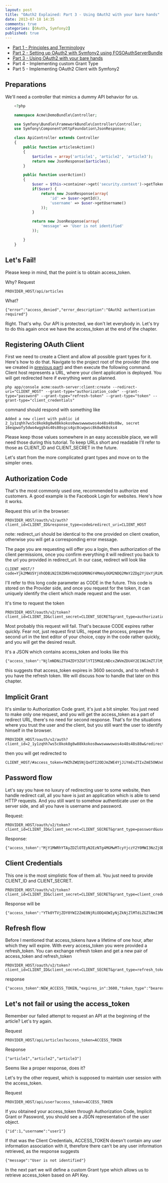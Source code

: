 ```yaml
---
layout: post
title: "OAuth2 Explained: Part 3 - Using OAuth2 with your bare hands"
date: 2013-07-18 14:35
comments: true
categories: [OAuth, Symfony2]
published: true
---
```


- [Part 1 - Principles and Terminology](http://blog.tankist.de/blog/2013/07/16/oauth2-explained-part-1-principles-and-terminology/)
- [Part 2 - Setting up OAuth2 with Symfony2 using FOSOAuthServerBundle](http://blog.tankist.de/blog/2013/07/17/oauth2-explained-part-2-setting-up-oauth2-with-symfony2-using-fosoauthserverbundle/)
- [Part 3 - Using OAuth2 with your bare hands](http://blog.tankist.de/blog/2013/07/18/oauth2-explained-part-3-using-oauth2-with-your-bare-hands/)
- Part 4 - Implementing custom Grant Type
- Part 5 - Implementing OAuth2 Client with Symfony2 


## Preparations

We'll need a controller that mimics a dummy API behavior for us.
<!-- more -->
``` php
	<?php

	namespace Acme\DemoBundle\Controller;

	use Symfony\Bundle\FrameworkBundle\Controller\Controller;
	use Symfony\Component\HttpFoundation\JsonResponse;

	class ApiController extends Controller
	{
	    public function articlesAction()
	    {
	        $articles = array('article1', 'article2', 'article3');
	        return new JsonResponse($articles);
	    }

	    public function userAction()
	    {
	        $user = $this->container->get('security.context')->getToken()->getUser();
	        if($user) {
	            return new JsonResponse(array(
	                'id' => $user->getId(),
	                'username' => $user->getUsername()
	            ));
	        }

	        return new JsonResponse(array(
	            'message' => 'User is not identified'
	        ));

	    }
	}
```

## Let's Fail!

Please keep in mind, that the point is to obtain access_token. 

Why? Request

	PROVIDER_HOST/api/articles

What? 

	{"error":"access_denied","error_description":"OAuth2 authentication required"}

Right. That's why. Our API is protected, we don't let everybody in. Let's try to do this again once we have the access_token at the end of the chapter.

## Registering OAuth Client

First we need to create a Client and allow all possible grant types for it. Here's how to do that. Navigate to the project root of the provider (the one we created in [previous part](http://blog.tankist.de/blog/2013/07/17/oauth2-explained-part-2-setting-up-oauth2-with-symfony2-using-fosoauthserverbundle/)) and then execute the following command. Client host represents a URL, where your client application is deployed. You will get redirected here if everything went as planned.

	php app/console acme:oauth-server:client:create --redirect-uri="CLIENT_HOST" --grant-type="authorization_code" --grant-type="password" --grant-type="refresh-token" --grant-type="token" --grant-type="client_credentials"


command should respond with something like 

	Added a new client with public id 2_1y1zqhh7ws5c8kok8g8w88kkokos0wwswwwowos4o48s48s88w, secret 16eqpwofy5dwo4wggk4s40s80sgcs4gc0cwgwsc8k8w0k8sks4


Please keep those values somewhere in an easy accessible place, we will need those during this tutorial. 
To keep URLs short and readable I'll refer to those as CLIENT\_ID and CLIENT\_SECRET in the future.

Let's start from the more complicated grant types and move on to the simpler ones. 

## Authorization Code

That's the most commonly used one, recommended to authorize end customers. A good example is the Facebook Login for websites. Here's how it works. 

Request this url in the browser:

	PROVIDER_HOST/oauth/v2/auth?client_id=CLIENT_ID&response_type=code&redirect_uri=CLIENT_HOST
	
note: redirect_uri should be identical to the one provided on client creation, otherwise you will get a corresponding error message. 

The page you are requesting will offer you a login, then authorization of the client permissions, once you confirm everything it will redirect you back to the url you provided in redirect_url. In our case, redirect will look like

	CLIENT_HOST/?code=Yjk2MWU5YjVhODBiN2I0ZDRkYmQ1OGM0NGY4MmUyOGM2NDQ2MmY2ZDg2YjUxYjRiMzAwZTY2MDQxZmUzODg2YQ

I'll refer to this long code parameter as CODE in the future. This code is stored on the Provider side, and once you request for the token, it can uniquely identify the client which made request and the user. 

It's time to request the token

	PROVIDER_HOST/oauth/v2/token?client_id=CLIENT_ID&client_secret=CLIENT_SECRET&grant_type=authorization_code&redirect_uri=http%3A%2F%2Fclinet.local%2F&code=CODE

Most probably this request will fail. That's because CODE expires rather quickly. Fear not, just request first URL, repeat the process, prepare the second url in the text editor of your choice, copy in the code rather quickly, and you will get the desired result. 

It's a JSON which contains access_token and looks like this

	{"access_token":"NjlmNDNiZTU4ZDY3ZGFlYTI5MGEzNDcxZWVmZDU4Y2E1NGJmZTJlMjNjNzc2M2E0MmZlZTk2ZjliMWE0MDQyNw","expires_in":3600,"token_type":"bearer","scope":null,"refresh_token":"ZGU2NzlhOTQ2MmRlY2YyYjAyMjBkYmJmMmJhMDllNTgyNmJkNmQxOWZlNGQ4NzczY2RiMThlNmRhMjBiYjFjNg"}

this suggests that access_token expires in 3600 seconds, and to refresh it you have the refresh token. We will discuss how to handle that later on this chapter.

## Implicit Grant

It's similar to Authorization Code grant, it's just a bit simpler. You just need to make only one request, and you will get the access_token as a part of redirect URL, there's no need for second response. That's for the situations where you trust the user and the client, but you still want the user to identify himself in the browser.

	PROVIDER_HOST/oauth/v2/auth?client_id=2_1y1zqhh7ws5c8kok8g8w88kkokos0wwswwwowos4o48s48s88w&redirect_uri=http%3A%2F%2Fclinet.local%2F&response_type=token

then you will get redirected to 

	CLIENT_HOST/#access_token=YWZhZWQ5NjQxOTI2ODJmZWE4YjJiYmExZTIxZmE5OWUxOWZjZjgwZDFlZWMwMjkyZDQwZWU1NWI4YWIzODllNQ&expires_in=3600&token_type=bearer&refresh_token=YzQ1YjRhODk2YzJiYTZmMzNiNjI5ZjI2MDI3ZmMwMDg3MjkxMDdhYmE5YjBlYzRlZmM2M2Q0NTM3ZjFmZDZiYQ
	
## Password flow

Let's say you have no luxury of redirecting user to some website, then handle redirect call, all you have is just an application which is able to send HTTP requests. And you still want to somehow authenticate user on the server side, and all you have is username and password. 

Request: 

	PROVIDER_HOST/oauth/v2/token?client_id=CLIENT_ID&client_secret=CLIENT_SECRET&grant_type=password&username=USERNAME&password=PASSWORD

Response:

	{"access_token":"MjY1MWRhYTAyZDZlOTEyN2EzNTg4MGMwMTcyYjczY2Y0MWI3NzZjODc1OGM2NDdjODgxZjY3YzEyMDdhZjU0Yg","expires_in":3600,"token_type":"bearer","scope":null,"refresh_token":"MDNmNzBmNWQ2NzdhYWVmYjE2NjI3ZjAyZTM4Y2Q1NDRiNDY1YjUyZGE1ZDk0ODZjYmU0MDM0NTQxNjhiZmU3ZA"}

## Client Credentials

This one is the most simplistic flow of them all. You just need to provide CLIENT\_ID and CLIENT\_SECRET. 

	PROVIDER_HOST/oauth/v2/token?client_id=CLIENT_ID&client_secret=CLIENT_SECRET&grant_type=client_credentials

Response will be

	{"access_token":"YTk0YTVjZDY0YWI2ZmE0NjRiODQ4OWIyNjZkNjZlMTdiZGZlNmI3MDNjZGQwYTZkMDNiMjliNDg3NWYwZWI0MQ","expires_in":3600,"token_type":"bearer","scope":"user","refresh_token":"ZDU1MDY1OTc4NGNlNzQ5NWFiYTEzZTE1OGY5MWNjMmViYTBiNmRjOTNlY2ExNzAxNWRmZTM1NjI3ZDkwNDdjNQ"}

## Refresh flow

Before I mentioned that access_tokens have a lifetime of one hour, after which they will expire. With every access_token you were provided a refresh_token. You can exchange refresh token and get a new pair of access_token and refresh_token

	PROVIDER_HOST/oauth/v2/token?client_id=CLIENT_ID&client_secret=CLIENT_SECRET&grant_type=refresh_token&refresh_token=REFRESH_TOKEN

response

	{"access_token":NEW_ACCESS_TOKEN,"expires_in":3600,"token_type":"bearer","scope":"user","refresh_token":"NEW_REFRESH_TOKEN"}

## Let's not fail or using the access\_token

Remember our failed attempt to request an API at the beginning of the article? Let's try again.

Request

	PROVIDER_HOST/api/articles?access_token=ACCESS_TOKEN

Response
	
	["article1","article2","article3"]

Seems like a proper response, does it?

Let's try the other request, which is supposed to maintain user session with the access_token.

Request

	PROVIDER_HOST/api/user?access_token=ACCESS_TOKEN

If you obtained your access_token through Authorization Code, Implicit Grant or Password, you should see a JSON representation of the user object.

	{"id":1,"username":"user1"}

If that was the Client Credentials, ACCESS_TOKEN doesn't contain any user information association with it, therefore there can't be any user information retrieved, as the response suggests

	{"message":"User is not identified"}

In the next part we will define a custom Grant type which allows us to retrieve access_token based on API Key.


